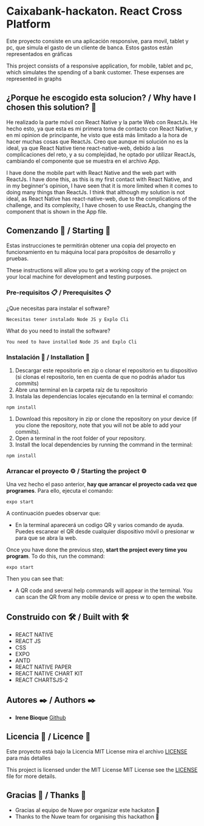 # Caixabank-hackaton. React Cross Platform

Este proyecto consiste en una aplicación responsive, para movil, tablet y pc, que simula el gasto de un cliente de banca. Estos gastos están representados en gráficas

This project consists of a responsive application, for mobile, tablet and pc, which simulates the spending of a bank customer. These expenses are represented in graphs

## ¿Porque he escogido esta solucion? / Why have I chosen this solution? 🤔
He realizado la parte móvil con React Native y la parte Web con ReactJs. He hecho esto, ya que esta es mi primera toma de contacto con React Native, y en mi opinion de principante, he visto que está más limitado a la hora de hacer muchas cosas que ReactJs. Creo que aunque mi solución no es la ideal, ya que React Native tiene react-native-web, debido a las complicaciones del reto, y a su complejidad, he optado por utilizar ReactJs, cambiando el componente que se muestra en el archivo App. 

I have done the mobile part with React Native and the web part with ReactJs. I have done this, as this is my first contact with React Native, and in my beginner's opinion, I have seen that it is more limited when it comes to doing many things than ReactJs. I think that although my solution is not ideal, as React Native has react-native-web, due to the complications of the challenge, and its complexity, I have chosen to use ReactJs, changing the component that is shown in the App file. 


## Comenzando 🚀 / Starting 🚀

Estas instrucciones te permitirán obtener una copia del proyecto en funcionamiento en tu máquina local para propósitos de desarrollo y pruebas.

These instructions will allow you to get a working copy of the project on your local machine for development and testing purposes.

### Pre-requisitos 📋 / Prerequisites 📋

¿Que necesitas para instalar el software?

```
Necesitas tener instalado Node JS y Explo Cli
```

What do you need to install the software?

```
You need to have installed Node JS and Explo Cli
```

### Instalación 🔧 / Installation 🔧

1. Descargar este repositorio en zip o clonar el repositorio en tu dispositivo (si clonas el repositorio, ten en cuenta de que no podrás añador tus commits)
2. Abre una terminal en la carpeta raíz de tu repositorio
3. Instala las dependencias locales ejecutando en la terminal el comando:

```
npm install
```

1. Download this repository in zip or clone the repository on your device (if you clone the repository, note that you will not be able to add your commits).
2. Open a terminal in the root folder of your repository.
3. Install the local dependencies by running the command in the terminal:

```
npm install
```

### Arrancar el proyecto ⚙️ / Starting the project ⚙️

Una vez hecho el paso anterior, **hay que arrancar el proyecto cada vez que programes**. Para ello, ejecuta el comando:

```
expo start
```

A continuación puedes observar que:

- En la terminal aparecerá un codigo QR y varios comando de ayuda. Puedes escanear el QR desde cualquier dispositivo móvil o presionar w para que se abra la web. 

Once you have done the previous step, **start the project every time you program**. To do this, run the command:

```
expo start
```

Then you can see that:

- A QR code and several help commands will appear in the terminal. You can scan the QR from any mobile device or press w to open the website. 


## Construido con 🛠️ / Built with 🛠️

- REACT NATIVE
- REACT JS
- CSS
- EXPO
- ANTD
- REACT NATIVE PAPER
- REACT NATIVE CHART KIT
- REACT CHARTSJS-2


## Autores ✒️ / Authors ✒️

- **Irene Bioque** [Github](https://github.com/IreneBioque)

## Licencia 📄 / Licence 📄

Este proyecto está bajo la Licencia MIT License mira el archivo [LICENSE](LICENSE) para más detalles

This project is licensed under the MIT License MIT License see the [LICENSE](LICENSE) file for more details.

## Gracias 🎁 / Thanks 🎁

- Gracias al equipo de Nuwe por organizar este hackaton 🍺
- Thanks to the Nuwe team for organising this hackathon 🍺
